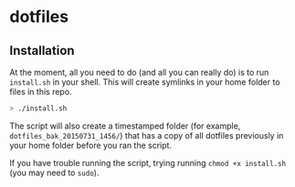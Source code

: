 # dotfiles

## Installation
At the moment, all you need to do (and all you can really do) is to run `install.sh` in your shell. This will create symlinks in your home folder to files in this repo.
```bash
> ./install.sh
```
The script will also create a timestamped folder (for example, `dotfiles_bak_20150731_1456/`) that has a copy of all dotfiles previously in your home folder before you ran the script.

If you have trouble running the script, trying running `chmod +x install.sh` (you may need to `sudo`).
